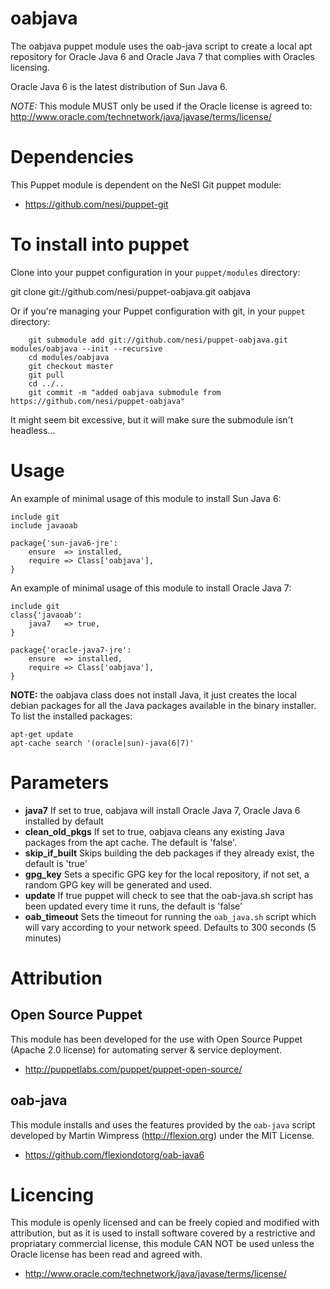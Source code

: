 # oabjava

The oabjava puppet module uses the oab-java script to create a local apt repository for Oracle Java 6 and Oracle Java 7 that complies with Oracles licensing.

Oracle Java 6 is the latest distribution of Sun Java 6.

*NOTE:* This module MUST only be used if the Oracle license is agreed to: http://www.oracle.com/technetwork/java/javase/terms/license/

# Dependencies

This Puppet module is dependent on the NeSI Git puppet module:

* https://github.com/nesi/puppet-git

# To install into puppet

Clone into your puppet configuration in your `puppet/modules` directory:

 git clone git://github.com/nesi/puppet-oabjava.git oabjava

Or if you're managing your Puppet configuration with git, in your `puppet` directory:

		git submodule add git://github.com/nesi/puppet-oabjava.git modules/oabjava --init --recursive
		cd modules/oabjava
		git checkout master
		git pull
		cd ../..
		git commit -m "added oabjava submodule from https://github.com/nesi/puppet-oabjava"

It might seem bit excessive, but it will make sure the submodule isn't headless...

# Usage

An example of minimal usage of this module to install Sun Java 6:

```
include git
include javaoab

package{'sun-java6-jre':
	ensure 	=> installed,
	require => Class['oabjava'],
}
```

An example of minimal usage of this module to install Oracle Java 7:

```
include git
class{'javaoab':
	java7 	=> true,
}

package{'oracle-java7-jre':
	ensure 	=> installed,
	require => Class['oabjava'],
}
```

**NOTE:** the oabjava class does not install Java, it just creates the local debian packages for all the Java packages available in the binary installer. To list the installed packages:

```
apt-get update
apt-cache search '(oracle|sun)-java(6|7)'
```

# Parameters

* **java7** If set to true, oabjava will install Oracle Java 7, Oracle Java 6 installed by default
* **clean_old_pkgs** If set to true, oabjava cleans any existing Java packages from the apt cache. The default is 'false'.
* **skip_if_built** Skips building the deb packages if they already exist, the default is 'true'
* **gpg_key** Sets a specific GPG key for the local repository, if not set, a random GPG key will be generated and used.
* **update** If true puppet will check to see that the oab-java.sh script has been updated every time it runs, the default is 'false'
* **oab_timeout** Sets the timeout for running the `oab_java.sh` script which will vary according to your network speed. Defaults to 300 seconds (5 minutes)

# Attribution

## Open Source Puppet

This module has been developed for the use with Open Source Puppet (Apache 2.0 license) for automating server & service deployment.

* http://puppetlabs.com/puppet/puppet-open-source/

## oab-java

This module installs and uses the features provided by the `oab-java` script developed by Martin Wimpress (http://flexion.org) under the MIT License.

* https://github.com/flexiondotorg/oab-java6

# Licencing

This module is openly licensed and can be freely copied and modified with attribution, but as it is used to install software covered by a restrictive and propriatary commercial license, this module CAN NOT be used unless the Oracle license has been read and agreed with.

* http://www.oracle.com/technetwork/java/javase/terms/license/